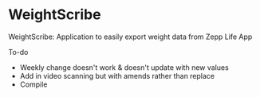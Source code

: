 # WeightScribe
WeightScribe: Application to easily export weight data from Zepp Life App 


To-do
- Weekly change doesn't work & doesn't update with new values
- Add in video scanning but with amends rather than replace
- Compile